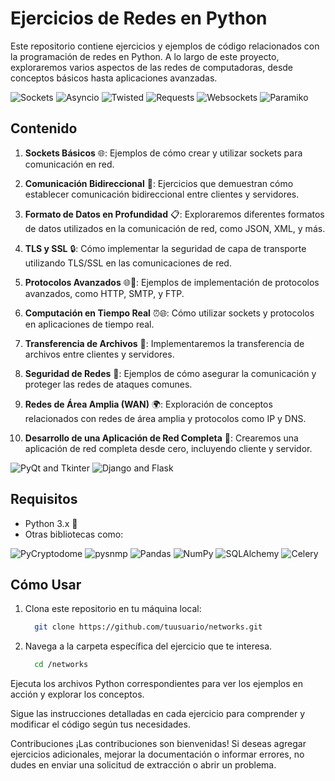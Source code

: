 # Ejercicios de Redes en Python

Este repositorio contiene ejercicios y ejemplos de código relacionados con la programación de redes en Python. A lo largo de este proyecto, exploraremos varios aspectos de las redes de computadoras, desde conceptos básicos hasta aplicaciones avanzadas.

![Sockets](https://img.shields.io/badge/Sockets-Python-4A90E2?style=for-the-badge)
![Asyncio](https://img.shields.io/badge/Asyncio-Python-3CB371?style=for-the-badge)
![Twisted](https://img.shields.io/badge/Twisted-Python-800080?style=for-the-badge)
![Requests](https://img.shields.io/badge/Requests-Python-228B22?style=for-the-badge)
![Websockets](https://img.shields.io/badge/Websockets-Python-FF4500?style=for-the-badge)
![Paramiko](https://img.shields.io/badge/Paramiko-Python-9370DB?style=for-the-badge)

## Contenido

1. **Sockets Básicos** 🌐: Ejemplos de cómo crear y utilizar sockets para comunicación en red.

2. **Comunicación Bidireccional** 📡: Ejercicios que demuestran cómo establecer comunicación bidireccional entre clientes y servidores.

3. **Formato de Datos en Profundidad** 📋: Exploraremos diferentes formatos de datos utilizados en la comunicación de red, como JSON, XML, y más.

4. **TLS y SSL** 🔒: Cómo implementar la seguridad de capa de transporte utilizando TLS/SSL en las comunicaciones de red.

5. **Protocolos Avanzados** 🌐📧: Ejemplos de implementación de protocolos avanzados, como HTTP, SMTP, y FTP.

6. **Computación en Tiempo Real** ⏰🌐: Cómo utilizar sockets y protocolos en aplicaciones de tiempo real.

7. **Transferencia de Archivos** 📂: Implementaremos la transferencia de archivos entre clientes y servidores.

8. **Seguridad de Redes** 🔐: Ejemplos de cómo asegurar la comunicación y proteger las redes de ataques comunes.

9. **Redes de Área Amplia (WAN)** 🌍: Exploración de conceptos relacionados con redes de área amplia y protocolos como IP y DNS.

10. **Desarrollo de una Aplicación de Red Completa** 🚀: Crearemos una aplicación de red completa desde cero, incluyendo cliente y servidor.
    
![PyQt and Tkinter](https://img.shields.io/badge/PyQt%20and%20Tkinter-Python-FF1493?style=for-the-badge)
![Django and Flask](https://img.shields.io/badge/Django%20and%20Flask-Python-4682B4?style=for-the-badge)

## Requisitos

- Python 3.x 🐍
- Otras bibliotecas como:
  
![PyCryptodome](https://img.shields.io/badge/PyCryptodome-Python-4B0082?style=for-the-badge)
![pysnmp](https://img.shields.io/badge/pysnmp-Python-006400?style=for-the-badge)
![Pandas](https://img.shields.io/badge/Pandas-Python-008000?style=for-the-badge)
![NumPy](https://img.shields.io/badge/NumPy-Python-FFD700?style=for-the-badge)
![SQLAlchemy](https://img.shields.io/badge/SQLAlchemy-Python-800000?style=for-the-badge)
![Celery](https://img.shields.io/badge/Celery-Python-6A5ACD?style=for-the-badge)


## Cómo Usar

1. Clona este repositorio en tu máquina local:

   ```bash
     git clone https://github.com/tuusuario/networks.git
    ```
2. Navega a la carpeta específica del ejercicio que te interesa.
   ```bash
     cd /networks
    ```
   
Ejecuta los archivos Python correspondientes para ver los ejemplos en acción y explorar los conceptos.

Sigue las instrucciones detalladas en cada ejercicio para comprender y modificar el código según tus necesidades.

Contribuciones
¡Las contribuciones son bienvenidas! Si deseas agregar ejercicios adicionales, mejorar la documentación o informar errores, no dudes en enviar una solicitud de extracción o abrir un problema.
